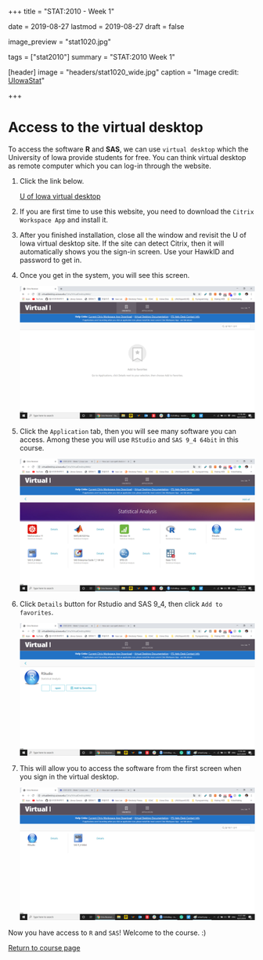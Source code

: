 +++
title = "STAT:2010 - Week 1"

date = 2019-08-27
lastmod = 2019-08-27
draft = false

image_preview = "stat1020.jpg"

tags = ["stat2010"]
summary = "STAT:2010 Week 1"

[header]
image = "headers/stat1020_wide.jpg"
caption = "Image credit: [UIowaStat](https://stat.uiowa.edu/)"

+++

# Access to the virtual desktop

To access the software **R** and **SAS**, we can use `virtual desktop` which the University of Iowa provide students for free. You can think virtual desktop as remote computer which you can log-in through the website.

1. Click the link below.

    [U of Iowa virtual desktop](https://virtualdesktop.uiowa.edu)

1. If you are first time to use this website, you need to download the `Citrix Workspace App` and install it.

1. After you finished installation, close all the window and revisit the U of Iowa virtual desktop site. If the site can detect Citrix, then it will automatically shows you the sign-in screen. Use your HawkID and password to get in.

1. Once you get in the system, you will see this screen.

    ![](https://raw.githubusercontent.com/issactoast/EnBlog/master/static/img/virtual.png)

1. Click the `Application` tab, then you will see many software you can access. Among these you will use `RStudio` and `SAS 9_4 64bit` in this course.

    ![](https://raw.githubusercontent.com/issactoast/EnBlog/master/static/img/virtual2.png)

1. Click `Details` button for Rstudio and SAS 9_4, then click `Add to favorites`. 

    ![](https://raw.githubusercontent.com/issactoast/EnBlog/master/static/img/virtual3.png)

1. This will allow you to access the software from the first screen when you sign in the virtual desktop.

    ![](https://raw.githubusercontent.com/issactoast/EnBlog/master/static/img/virtual4.png)


Now you have access to `R` and `SAS`! Welcome to the course. :)

[Return to course page](https://issaclee.netlify.com/post/stat2010/)